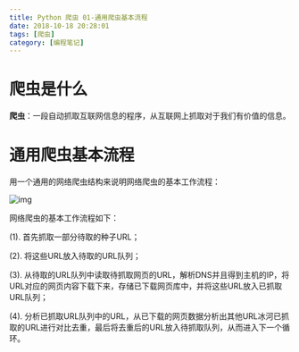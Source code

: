 ```yaml
---
title: Python 爬虫 01-通用爬虫基本流程
date: 2018-10-18 20:28:01
tags: [爬虫]
category: [编程笔记]
---
```


#  爬虫是什么

**爬虫**：一段自动抓取互联网信息的程序，从互联网上抓取对于我们有价值的信息。

#  通用爬虫基本流程

用一个通用的网络爬虫结构来说明网络爬虫的基本工作流程：

![img](images/clip_image001.png)

网络爬虫的基本工作流程如下：

(1).   首先抓取一部分待取的种子URL；

(2).   将这些URL放入待取的URL队列；

(3).   从待取的URL队列中读取待抓取网页的URL，解析DNS并且得到主机的IP，将URL对应的网页内容下载下来，存储已下载网页库中，并将这些URL放入已抓取URL队列；

(4).   分析已抓取URL队列中的URL，从已下载的网页数据分析出其他URL冰河已抓取的URL进行对比去重，最后将去重后的URL放入待抓取队列，从而进入下一个循环。